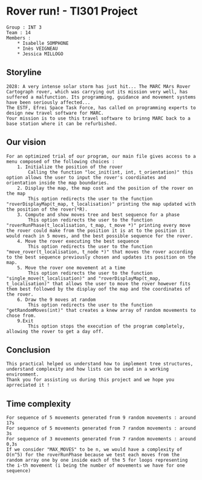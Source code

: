 # Rover run! - TI301 Project
    Group : INT 3
    Team : 14
    Members : 
        * Isabelle SOMPHONE
        * Inès VEIGNEAU
        * Jessica MILLOGO

## Storyline
    2028: A very intense solar storm has just hit... The MARC MArs Rover Cartograph rover, which was carrying out its mission very well, has suffered a malfunction. Its programming, guidance and movement systems have been seriously affected...
    The ESTF, Efrei Space Task Force, has called on programming experts to design new travel software for MARC.
    Your mission is to use this travel software to brinng MARC back to a base station where it can be refurbished.

## Our vision
    For an optimized trial of our program, our main file gives access to a menu composed of the following choices :
        1. Initialize the position of the rover
            Calling the function "loc_init(int, int, t_orientation)" this option allows the user to input the rover's coordinates and orientation inside the map boundaries.
        2. Display the map, the map cost and the position of the rover on the map
            This option redirects the user to the function "roverDisplayMap(t_map, t_localisation)" printing the map updated with the position of the rover(*R).
        3. Compute and show moves tree and best sequence for a phase
            This option redirects the user to the function "roverRunPhase(t_localisation, t_map, t_move *)" printing every move the rover could make from the position it is at to the position it would reach in 5 moves, and the best possible sequence for the rover.
        4. Move the rover executing the best sequence
            This option redirects the user to the function "move_rover(t_localisation, t_node *)" that moves the rover according to the best sequence previously chosen and updates its position on the map.
        5. Move the rover one movement at a time
            This option redirects the user to the function "single_move(t_localisation)" and "roverDisplayMap(t_map, t_localisation)" that allows the user to move the rover however fits them best followed by the display oof the map and the coordinates of the rover.
        6. Draw the 9 moves at random
            This option redirects the user to the function "getRandomMoves(int)" that creates a knew array of random movements to chose from.
        9.Exit
            This option stops the execution of the program completely, allowing the rover to get a day off.

## Conclusion
    This practical helped us understand how to implement tree structures, understand complexity and how lists can be used in a working environment.
    Thank you for assisting us during this project and we hope you aprreciated it !

## Time complexity
    For sequence of 5 movements generated from 9 random movements : around 17s
    For sequence of 5 movements generated from 7 random movements : around 3s
    For sequence of 3 movements generated from 7 random movements : around 0,3s
    If we consider "MAX_MOVES" to be n, we would have a complexity of O(n^5) for the roverRunPhase because we test each moves from the random array one by one inside each of the 5 for loops representing the i-th movement (i being the number of movements we have for one sequence)